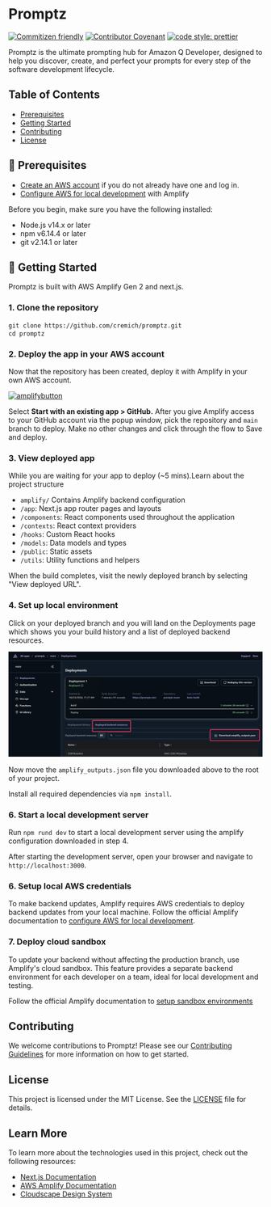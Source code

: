 # Promptz

[![Commitizen friendly](https://img.shields.io/badge/commitizen-friendly-brightgreen.svg?style=for-the-badge)](http://commitizen.github.io/cz-cli/)
[![Contributor Covenant](https://img.shields.io/badge/Contributor%20Covenant-2.1-4baaaa.svg?style=for-the-badge)](./CODE_OF_CONDUCT.md)
[![code style: prettier](https://img.shields.io/badge/code_style-prettier-ff69b4.svg?style=for-the-badge)](https://github.com/prettier/prettier)

Promptz is the ultimate prompting hub for Amazon Q Developer, designed to help you discover, create, and perfect your prompts for every step of the software development lifecycle.

## Table of Contents

- [Prerequisites](#-prerequisites)
- [Getting Started](#-getting-started)
- [Contributing](#contributing)
- [License](#license)

## 📝 Prerequisites

- [Create an AWS account](https://portal.aws.amazon.com/gp/aws/developer/registration/index.html) if you do not already have one and log in.
- [Configure AWS for local development](https://docs.amplify.aws/nextjs/start/account-setup/) with Amplify

Before you begin, make sure you have the following installed:

- Node.js v14.x or later
- npm v6.14.4 or later
- git v2.14.1 or later

## 🚀 Getting Started

Promptz is built with AWS Amplify Gen 2 and next.js.

### 1. Clone the repository

```
git clone https://github.com/cremich/promptz.git
cd promptz
```

### 2. Deploy the app in your AWS account

Now that the repository has been created, deploy it with Amplify in your own AWS account.

[![amplifybutton](https://img.shields.io/badge/Amplify-Deploy_To_AWS-232F3E?style=for-the-badge)](https://console.aws.amazon.com/amplify/create/repo-branch)

Select **Start with an existing app > GitHub.** After you give Amplify access to your GitHub account via the popup window, pick the repository and `main` branch to deploy. Make no other changes and click through the flow to Save and deploy.

### 3. View deployed app

While you are waiting for your app to deploy (~5 mins).Learn about the project structure

- `amplify/` Contains Amplify backend configuration
- `/app`: Next.js app router pages and layouts
- `/components`: React components used throughout the application
- `/contexts`: React context providers
- `/hooks`: Custom React hooks
- `/models`: Data models and types
- `/public`: Static assets
- `/utils`: Utility functions and helpers

When the build completes, visit the newly deployed branch by selecting "View deployed URL".

### 4. Set up local environment

Click on your deployed branch and you will land on the Deployments page which shows you your build history and a list of deployed backend resources.

![Download amplify_outputs.json](./docs/readme/setup-local-env.png)

Now move the `amplify_outputs.json` file you downloaded above to the root of your project.

Install all required dependencies via `npm install`.

### 6. Start a local development server

Run `npm rund dev` to start a local development server using the amplify configuration downloaded in step 4.

After starting the development server, open your browser and navigate to `http://localhost:3000`.

### 6. Setup local AWS credentials

To make backend updates, Amplify requires AWS credentials to deploy backend updates from your local machine. Follow the official Amplify documentation to [configure AWS for local development](https://docs.amplify.aws/nextjs/start/account-setup/).

### 7. Deploy cloud sandbox

To update your backend without affecting the production branch, use Amplify's cloud sandbox. This feature provides a separate backend environment for each developer on a team, ideal for local development and testing.

Follow the official Amplify documentation to [setup sandbox environments](https://docs.amplify.aws/nextjs/deploy-and-host/sandbox-environments/.setup/)

## Contributing

We welcome contributions to Promptz! Please see our [Contributing Guidelines](CONTRIBUTING.md) for more information on how to get started.

## License

This project is licensed under the MIT License. See the [LICENSE](LICENSE) file for details.

## Learn More

To learn more about the technologies used in this project, check out the following resources:

- [Next.js Documentation](https://nextjs.org/docs)
- [AWS Amplify Documentation](https://docs.amplify.aws/)
- [Cloudscape Design System](https://cloudscape.design/)
